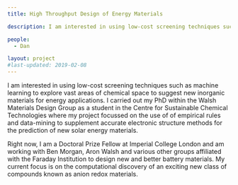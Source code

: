 ```yaml
---
title: High Throughput Design of Energy Materials

description: I am interested in using low-cost screening techniques such as machine learning to explore vast areas of chemical space to suggest new inorganic materials for energy applications. My current focus is on the computational discovery of an exciting new class of compounds known as anion redox materials.

people:
  - Dan

layout: project
#last-updated: 2019-02-08
---
```


I am interested in using low-cost screening techniques such as machine learning to explore vast areas of chemical space to suggest new inorganic materials for energy applications. I carried out my PhD within the Walsh Materials Design Group as a student in the Centre for Sustainable Chemical Technologies where my project focussed on the use of of empirical rules and data-mining to supplement accurate electronic structure methods for the prediction of new solar energy materials.

Right now, I am a Doctoral Prize Fellow at Imperial College London and am working with Ben Morgan, Aron Walsh and various other groups affiliated with the Faraday Institution to design new and better battery materials. My current focus is on the computational discovery of an exciting new class of compounds known as anion redox materials.
